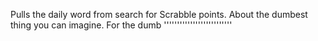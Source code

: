Pulls the daily word from search for Scrabble points. About the dumbest thing you can imagine. For the dumb ''''''''''''''''''''''''''
